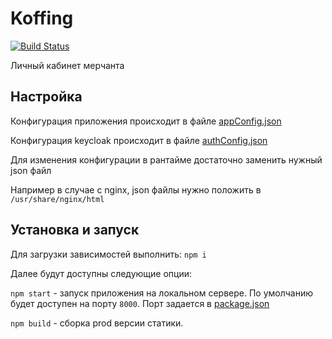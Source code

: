 # Koffing 
[![Build Status](http://ci.rbkmoney.com/buildStatus/icon?job=rbkmoney_private/koffing/master)](http://ci.rbkmoney.com/job/rbkmoney_private/view/Frontend/job/koffing/job/master/)

Личный кабинет мерчанта

## Настройка
Конфигурация приложения происходит в файле [appConfig.json](/config/runtime/appConfig.json)

Конфигурация keycloak происходит в файле [authConfig.json](/config/runtime/authConfig.json)

Для изменения конфигурации в рантайме достаточно заменить нужный json файл

Например в случае с nginx, json файлы нужно положить в `/usr/share/nginx/html`

## Установка и запуск
Для загрузки зависимостей выполнить: `npm i `

Далее будут доступны следующие опции:

`npm start` - запуск приложения на локальном сервере. По умолчанию будет доступен на порту ```8000```. Порт задается в [package.json](/package.json)

`npm build` - сборка prod версии статики. 

